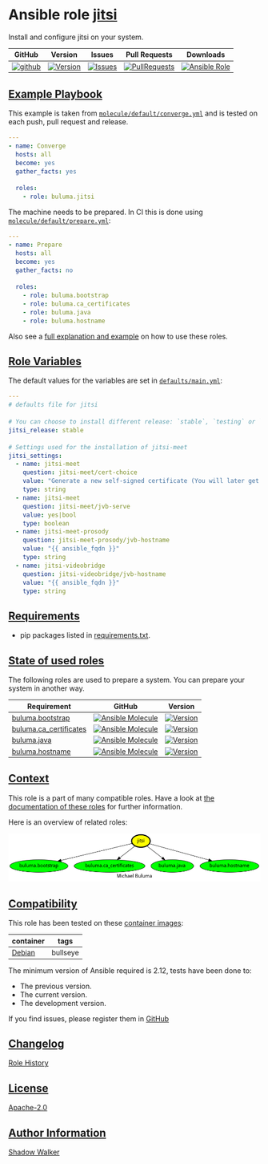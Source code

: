 # Ansible role [jitsi](https://galaxy.ansible.com/ui/standalone/roles/buluma/jitsi/documentation)

Install and configure jitsi on your system.

|GitHub|Version|Issues|Pull Requests|Downloads|
|------|-------|------|-------------|---------|
|[![github](https://github.com/buluma/ansible-role-jitsi/actions/workflows/molecule.yml/badge.svg)](https://github.com/buluma/ansible-role-jitsi/actions/workflows/molecule.yml)|[![Version](https://img.shields.io/github/release/buluma/ansible-role-jitsi.svg)](https://github.com/buluma/ansible-role-jitsi/releases/)|[![Issues](https://img.shields.io/github/issues/buluma/ansible-role-jitsi.svg)](https://github.com/buluma/ansible-role-jitsi/issues/)|[![PullRequests](https://img.shields.io/github/issues-pr-closed-raw/buluma/ansible-role-jitsi.svg)](https://github.com/buluma/ansible-role-jitsi/pulls/)|[![Ansible Role](https://img.shields.io/ansible/role/d/buluma/jitsi)](https://galaxy.ansible.com/ui/standalone/roles/buluma/jitsi/documentation)|

## [Example Playbook](#example-playbook)

This example is taken from [`molecule/default/converge.yml`](https://github.com/buluma/ansible-role-jitsi/blob/master/molecule/default/converge.yml) and is tested on each push, pull request and release.

```yaml
---
- name: Converge
  hosts: all
  become: yes
  gather_facts: yes

  roles:
    - role: buluma.jitsi
```

The machine needs to be prepared. In CI this is done using [`molecule/default/prepare.yml`](https://github.com/buluma/ansible-role-jitsi/blob/master/molecule/default/prepare.yml):

```yaml
---
- name: Prepare
  hosts: all
  become: yes
  gather_facts: no

  roles:
    - role: buluma.bootstrap
    - role: buluma.ca_certificates
    - role: buluma.java
    - role: buluma.hostname
```

Also see a [full explanation and example](https://buluma.github.io/how-to-use-these-roles.html) on how to use these roles.

## [Role Variables](#role-variables)

The default values for the variables are set in [`defaults/main.yml`](https://github.com/buluma/ansible-role-jitsi/blob/master/defaults/main.yml):

```yaml
---
# defaults file for jitsi

# You can choose to install different release: `stable`, `testing` or `nightly`.
jitsi_release: stable

# Settings used for the installation of jitsi-meet
jitsi_settings:
  - name: jitsi-meet
    question: jitsi-meet/cert-choice
    value: "Generate a new self-signed certificate (You will later get a chance to obtain a Let's encrypt certificate)"
    type: string
  - name: jitsi-meet
    question: jitsi-meet/jvb-serve
    value: yes|bool
    type: boolean
  - name: jitsi-meet-prosody
    question: jitsi-meet-prosody/jvb-hostname
    value: "{{ ansible_fqdn }}"
    type: string
  - name: jitsi-videobridge
    question: jitsi-videobridge/jvb-hostname
    value: "{{ ansible_fqdn }}"
    type: string
```

## [Requirements](#requirements)

- pip packages listed in [requirements.txt](https://github.com/buluma/ansible-role-jitsi/blob/master/requirements.txt).

## [State of used roles](#state-of-used-roles)

The following roles are used to prepare a system. You can prepare your system in another way.

| Requirement | GitHub | Version |
|-------------|--------|--------|
|[buluma.bootstrap](https://galaxy.ansible.com/buluma/bootstrap)|[![Ansible Molecule](https://github.com/buluma/ansible-role-bootstrap/actions/workflows/molecule.yml/badge.svg)](https://github.com/buluma/ansible-role-bootstrap/actions/workflows/molecule.yml)|[![Version](https://img.shields.io/github/release/buluma/ansible-role-bootstrap.svg)](https://github.com/shadowwalker/ansible-role-bootstrap)|
|[buluma.ca_certificates](https://galaxy.ansible.com/buluma/ca_certificates)|[![Ansible Molecule](https://github.com/buluma/ansible-role-ca_certificates/actions/workflows/molecule.yml/badge.svg)](https://github.com/buluma/ansible-role-ca_certificates/actions/workflows/molecule.yml)|[![Version](https://img.shields.io/github/release/buluma/ansible-role-ca_certificates.svg)](https://github.com/shadowwalker/ansible-role-ca_certificates)|
|[buluma.java](https://galaxy.ansible.com/buluma/java)|[![Ansible Molecule](https://github.com/buluma/ansible-role-java/actions/workflows/molecule.yml/badge.svg)](https://github.com/buluma/ansible-role-java/actions/workflows/molecule.yml)|[![Version](https://img.shields.io/github/release/buluma/ansible-role-java.svg)](https://github.com/shadowwalker/ansible-role-java)|
|[buluma.hostname](https://galaxy.ansible.com/buluma/hostname)|[![Ansible Molecule](https://github.com/buluma/ansible-role-hostname/actions/workflows/molecule.yml/badge.svg)](https://github.com/buluma/ansible-role-hostname/actions/workflows/molecule.yml)|[![Version](https://img.shields.io/github/release/buluma/ansible-role-hostname.svg)](https://github.com/shadowwalker/ansible-role-hostname)|

## [Context](#context)

This role is a part of many compatible roles. Have a look at [the documentation of these roles](https://buluma.github.io/) for further information.

Here is an overview of related roles:

![dependencies](https://raw.githubusercontent.com/buluma/ansible-role-jitsi/png/requirements.png "Dependencies")

## [Compatibility](#compatibility)

This role has been tested on these [container images](https://hub.docker.com/u/buluma):

|container|tags|
|---------|----|
|[Debian](https://hub.docker.com/r/buluma/debian)|bullseye|

The minimum version of Ansible required is 2.12, tests have been done to:

- The previous version.
- The current version.
- The development version.

If you find issues, please register them in [GitHub](https://github.com/buluma/ansible-role-jitsi/issues)

## [Changelog](#changelog)

[Role History](https://github.com/buluma/ansible-role-jitsi/blob/master/CHANGELOG.md)

## [License](#license)

[Apache-2.0](https://github.com/buluma/ansible-role-jitsi/blob/master/LICENSE)

## [Author Information](#author-information)

[Shadow Walker](https://buluma.github.io/)

